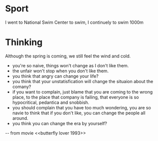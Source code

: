 # Sport
I went to National Swim Center to swim, I continuely to swim 1000m

# Thinking 
Although the spring is coming, we still feel the wind and cold.

- you're so naive, things won't change as I don't like them.
- the unfair won't stop when you don't like them.
- you think that angry can change your life?
- you think that your unstatisfication will change the situaion about the comany?
- if you want to complain, just blame that you are coming to the wrong place, to the place that company is failing, that everyone is so hypocritical, pedantica and snobbish.
- you should complain that you have too much wondering, you are so navie to think that if you don't like, you can change the people all around.
- you think you can change the era by yourself?

-- from movie <<butterfly lover 1993>>